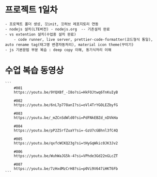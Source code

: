 # 프로젝트 1일차
    - 프로젝트 폴더 생성, 깃init, 깃허브 레포지토리 연동
    - nodejs 설치(LTE버전) - nodejs.org  -- 기존설치 완료
    - vs extention 설치(수업중 설치 완료)
        - code runner, live server, prettier-code-formatter(코드형식 통일), auto rename tag(태그명 변경자동처리), material icon theme(꾸미기)
    - js 기본문법 부분 복습 : deep copy 이해, 동기식처리 이해




# 수업 복습 동영상
    ```
        #001
        https://youtu.be/9YQXBf_-I8o?si=HkFOJtwq6TnKuIyB

        #002
        https://youtu.be/6nL7p778anI?si=oVl4TrYGOLEZbyfG

        #003
        https://youtu.be/_mZCnSdWld0?si=PdFNkEBZd_nDVkHa

        #004
        https://youtu.be/pP2ZSrfZuaY?si=-GzU7cGBhnl3fC4Q

        #005
        https://youtu.be/qxfcWCKQ23g?si=tHyGqWkic0JK3Jv2

        #006
        https://youtu.be/WuhWaJG5k-4?si=VPhde3Gd22nGLcZT

        #007
        https://youtu.be/7zHxdMzCrH8?si=p0Vi9V647iHKT6Fb
    ```

